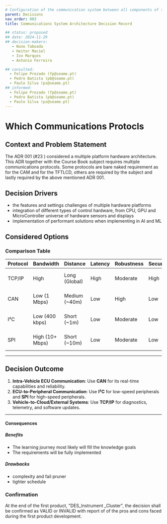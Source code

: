 ```yaml
---
# Configuration of the communication system between all components of the vehicle in SEA:ME context, to control the Racer "Waveshare" 
parent: Decisions
nav_order: 003
title: Communications System Architecture Decision Record

## status: proposed
## date: 2024-11-29
## decision-makers: 
   - Nuno Taboada
   - Heitor Maciel
   - Ivo Marques
   - Antonio Ferreira

## consulted: 
  - Felipe Prezado (fp@seame.pt)
  - Pedro Batista (pb@seame.pt)
  - Paulo Silva (ps@seame.pt)
## informed: 
  - Felipe Prezado (fp@seame.pt)
  - Pedro Batista (pb@seame.pt)
  - Paulo Silva (ps@seame.pt)
---
```

<!-- we need to disable MD025, because we use the different heading "ADR Template" in the homepage (see above) than it is foreseen in the template -->
<!-- markdownlint-disable-next-line MD025 -->
# Which Communications Protocls

## Context and Problem Statement

The ADR 001 (#23 ) considered a multiple platform hardware architecture. This ADR together with the Course Book subject requires multiple communications protocols.
Some protocols are bare naked requirement as for the CAM and for the TFTLCD, others are required by the subject and lastly required by the above mentioned ADR 001.

<!-- This is an optional element. Feel free to remove. -->
## Decision Drivers

* the features and settings challenges of multiple hardware platforms
* integration of different types of control hardware, from CPU, GPU and MicroController universe of hardware sensors and displays
* implementation of performant solutions when implementing in AI and ML
<!-- numbers of drivers can vary -->

## Considered Options
### Comparison Table

| Protocol | Bandwidth      | Distance       | Latency | Robustness | Security | Cost  | Use Cases                                   |
|----------|----------------|----------------|---------|------------|----------|-------|--------------------------------------------|
| TCP/IP   | High           | Long (Global)  | High    | Moderate   | High     | High  | Cloud integration, diagnostics             |
| CAN      | Low (1 Mbps)   | Medium (~40m)  | Low     | High       | Low      | Low   | Intra-vehicle communication, safety        |
| I²C      | Low (400 kbps) | Short (~1m)    | Low     | Moderate   | Low      | Low   | Sensors, low-speed peripherals             |
| SPI      | High (10+ Mbps)| Short (~10m)   | Low     | Moderate   | Low      | Low   | High-speed sensors, displays, ADCs         |

---

## Decision Outcome
1. **Intra-Vehicle ECU Communication**: Use **CAN** for its real-time capabilities and reliability.
2. **ECU-to-Peripheral Communication**: Use **I²C** for low-speed peripherals and **SPI** for high-speed peripherals.
3. **Vehicle-to-Cloud/External Systems**: Use **TCP/IP** for diagnostics, telemetry, and software updates.

---

<!-- numbers of drivers can vary -->


<!-- This is an optional element. Feel free to remove. -->
#### Consequences

##### Benefits
* The learning journey most likely will fill the knowledge goals
* The requirements will be fully  implemented

##### Drawbacks
 * complexity and fail pruner
 * tighter schedule

### Confirmation

At the end of the first product, "DES_Instrument _Cluster", the decision shall be confirmed as  VALID or INVALID
with report of of the pros and cons faced during the first product development.

<!-- This is an optional element. Feel free to remove. -->


